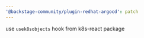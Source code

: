 ```yaml
---
'@backstage-community/plugin-redhat-argocd': patch
---
```


use `usek8sobjects` hook from k8s-react package
